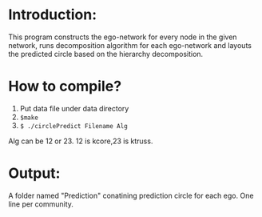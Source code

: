 # Introduction:
This program constructs the ego-network for every node in the given network, runs decomposition algorithm for each ego-network and layouts the predicted circle based on the hierarchy decomposition.

# How to compile?
1. Put data file under data directory
2. `$make`
3. `$ ./circlePredict Filename Alg`

Alg can be 12 or 23. 12 is kcore,23 is ktruss.

# Output:
A folder named "Prediction" conatining prediction circle for each ego. One line per community.
